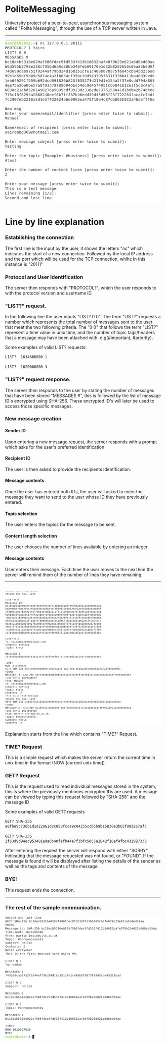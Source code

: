 # PoliteMessaging
University project of a peer-to-peer, asynchronous messaging system  called "Polite Messaging", through the use of a TCP server written in Java.

---

![image description](Images/exampleofinteraction.jpg)

# Line by line explanation

### Establishing the connection
The first line is the input by the user, it shows the letters "nc" which indicates the start of a new connection. Followed by the local IP address and the port which will be used for the TCP connection, whihc in this instance is "20111"

### Protocol and User Identification
The server then responds with "PROTOCOL?", which the user responds to with the protocol version and username ID.

### "LIST?" request.
In the following line the user inputs "LIST? 0 0". The term "LIST?" requests a number which represents the total number of messages sent to the user that meet the two following criteria. The "0 0" that follows the term "LIST?" represent a time value in unix time, and the number of topic tags/headers that a message may have been attached with. e.g(#important, #priority).

Some examples of valid LIST? requests:
```
LIST?  1614680000 1

LIST?  1620000000 3
```
### "LIST?" request response.
The server then responds to the user by stating the number of messages that have been stored "MESSAGES 9", this is followed by the list of message ID's encrypted using SHA-256. These encrypted ID's will later be used to access those specific messages.

### New message creation

#### Sender ID
Upon entering a new message request, the server responds with a prompt which asks for the user's preferred identification.

#### Recipient ID
The user is then asked to provide the recipients identification.

#### Message contents
Once the user has entered both IDs, the user will asked to enter the message they want to send to the user whose ID they have previously entered.

#### Topic selection
The user enters the topics for the message to be sent.

#### Content length selection
The user chooses the number of lines available by entering an integer.

#### Message contents
User enters their message. Each time the user moves to the next line the server will remind them of the number of lines they have remaining.





---


![image description](Images/exampleofinteractionpart2.jpg)
---
Explanation starts from the line which contains "TIME?" Request.
  
### TIME? Request
This is a simple request which makes the server return the current time in unix time in the format (NOW [current unix time])

### GET? Request
This is the request used to read individual messages stored in the system, this is where the previously mentiones encrypted IDs are used.
A message can be viewed by typing this request followed by "SHA-256" and the message ID

Some examples of valid GET? requests
```
GET? SHA-256 e8fbe9c738b1d1d22861d8c858fcca9c04255ccb5b9b15838e3b65f803267afc

GET? SHA-256 2f63d9d94ec953481e9a0b40fafb44a7f3bfc5055a2842f18ef4fbc431997333
```

After entering the request the server will respond with either "SORRY", indicating that the message requested was not found, or "FOUND".
If the message is found it will be displayed after listing the details of the sender as well as the tags and contents of the message.

### BYE!
This request ends the connection.

---

### The rest of the sample communication.

![image description](Images/exampleofinteractionpart3.jpg)

